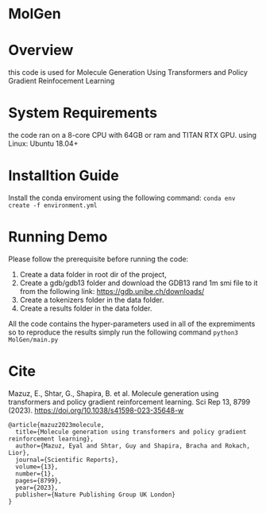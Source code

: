 # MolGen

# Overview
this code is used for Molecule Generation Using Transformers and Policy Gradient Reinfocement Learning

# System Requirements
the code ran on a 8-core CPU with 64GB or ram and TITAN RTX GPU.
using Linux: Ubuntu 18.04+

# Installtion Guide
Install the conda enviroment using the following command:
```conda env create -f environment.yml```

# Running Demo

Please follow the prerequisite before running the code:

1. Create a data folder in root dir of the project,
2. Create a gdb/gdb13 folder and download the GDB13 rand 1m smi file to it from the following link: https://gdb.unibe.ch/downloads/
3. Create a tokenizers folder in the data folder.
4. Create a results folder in the data folder.

All the code contains the hyper-parameters used in all of the expremiments
so to reproduce the results simply run the following command
```python3 MolGen/main.py```

# Cite
Mazuz, E., Shtar, G., Shapira, B. et al. Molecule generation using transformers and policy gradient reinforcement learning. Sci Rep 13, 8799 (2023). https://doi.org/10.1038/s41598-023-35648-w

```
@article{mazuz2023molecule,
  title={Molecule generation using transformers and policy gradient reinforcement learning},
  author={Mazuz, Eyal and Shtar, Guy and Shapira, Bracha and Rokach, Lior},
  journal={Scientific Reports},
  volume={13},
  number={1},
  pages={8799},
  year={2023},
  publisher={Nature Publishing Group UK London}
}
```
